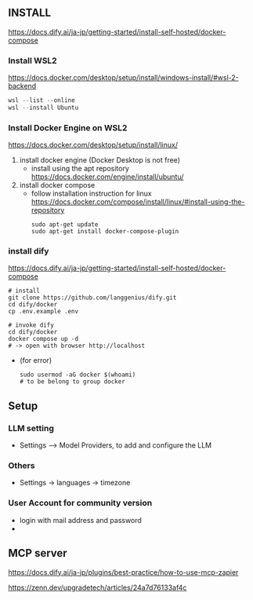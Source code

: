 ## INSTALL
https://docs.dify.ai/ja-jp/getting-started/install-self-hosted/docker-compose

### Install WSL2
https://docs.docker.com/desktop/setup/install/windows-install/#wsl-2-backend

```powershell
wsl --list --online
wsl --install Ubuntu
```

### Install Docker Engine on WSL2
https://docs.docker.com/desktop/setup/install/linux/

1. install docker engine  (Docker Desktop is not free)
    - install using the apt repository
      https://docs.docker.com/engine/install/ubuntu/
1. install docker compose
    - follow installation instruction for linux
      https://docs.docker.com/compose/install/linux/#install-using-the-repository
      ```
      sudo apt-get update
      sudo apt-get install docker-compose-plugin
      ```
### install dify
https://docs.dify.ai/ja-jp/getting-started/install-self-hosted/docker-compose

```
# install
git clone https://github.com/langgenius/dify.git
cd dify/docker
cp .env.example .env

# invoke dify
cd dify/docker
docker compose up -d
# -> open with browser http://localhost
```    

* (for error) 
  ```
  sudo usermod -aG docker $(whoami) 
  # to be belong to group docker
  ```

## Setup

### LLM setting
- Settings —> Model Providers,  to add and configure the LLM
### Others
- Settings -> languages -> timezone

### User Account for community version
- login with mail address and password
- 

## MCP server
https://docs.dify.ai/ja-jp/plugins/best-practice/how-to-use-mcp-zapier

https://zenn.dev/upgradetech/articles/24a7d76133af4c